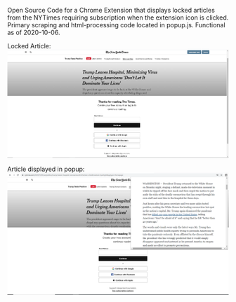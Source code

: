 Open Source Code for a Chrome Extension that displays locked articles from the NYTimes requiring subscription when the extension icon is clicked. Primary scraping and html-processing code located in popup.js. Functional as of 2020-10-06.

Locked Article:
![Alt text](https://github.com/gregtuc/NYTimesViewer/blob/master/NYTimes-pic1.PNG?raw=true "Title")

Article displayed in popup:
![Alt text](https://github.com/gregtuc/NYTimesViewer/blob/master/NyTimes-pic2.PNG?raw=true "Title")
